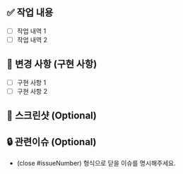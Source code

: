 ## ✅ 작업 내용
- [ ] 작업 내역 1
- [ ] 작업 내역 2

## 🔨 변경 사항 (구현 사항)
- [ ] 구현 사항 1
- [ ] 구현 사항 2

## 📸 스크린샷 (Optional)

## 🔒 관련이슈 (Optional)
- (close #issueNumber) 형식으로 닫을 이슈를 명시해주세요.
